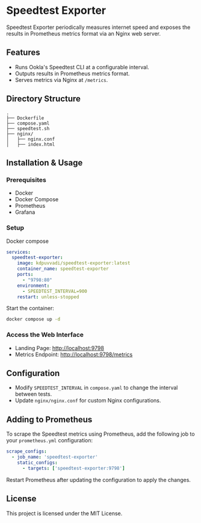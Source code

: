 # Speedtest Exporter

Speedtest Exporter periodically measures internet speed and exposes the results in Prometheus metrics format via an Nginx web server.

## Features

- Runs Ookla's Speedtest CLI at a configurable interval.
- Outputs results in Prometheus metrics format.
- Serves metrics via Nginx at `/metrics`.

## Directory Structure

```
.
├── Dockerfile
├── compose.yaml
├── speedtest.sh
├── nginx/
│   ├── nginx.conf
│   ├── index.html
```

## Installation & Usage

### Prerequisites

- Docker
- Docker Compose
- Prometheus
- Grafana

### Setup

Docker compose

```yaml
services:
  speedtest-exporter:
    image: kdpuvvadi/speedtest-exporter:latest
    container_name: speedtest-exporter
    ports:
      - "9798:80"
    environment:
      - SPEEDTEST_INTERVAL=900
    restart: unless-stopped
```

Start the container:

```sh
docker compose up -d
```

### Access the Web Interface

- Landing Page: [http://localhost:9798](http://localhost:9798)
- Metrics Endpoint: [http://localhost:9798/metrics](http://localhost:9798/metrics)

## Configuration

- Modify `SPEEDTEST_INTERVAL` in `compose.yaml` to change the interval between tests.
- Update `nginx/nginx.conf` for custom Nginx configurations.

## Adding to Prometheus

To scrape the Speedtest metrics using Prometheus, add the following job to your `prometheus.yml` configuration:

```yaml
scrape_configs:
  - job_name: 'speedtest-exporter'
    static_configs:
      - targets: ['speedtest-exporter:9798']
```

Restart Prometheus after updating the configuration to apply the changes.

## License

This project is licensed under the MIT License.

